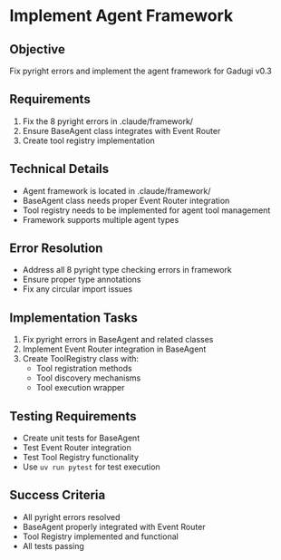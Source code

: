 # Implement Agent Framework

## Objective
Fix pyright errors and implement the agent framework for Gadugi v0.3

## Requirements
1. Fix the 8 pyright errors in .claude/framework/
2. Ensure BaseAgent class integrates with Event Router
3. Create tool registry implementation

## Technical Details
- Agent framework is located in .claude/framework/
- BaseAgent class needs proper Event Router integration
- Tool registry needs to be implemented for agent tool management
- Framework supports multiple agent types

## Error Resolution
- Address all 8 pyright type checking errors in framework
- Ensure proper type annotations
- Fix any circular import issues

## Implementation Tasks
1. Fix pyright errors in BaseAgent and related classes
2. Implement Event Router integration in BaseAgent
3. Create ToolRegistry class with:
   - Tool registration methods
   - Tool discovery mechanisms
   - Tool execution wrapper

## Testing Requirements
- Create unit tests for BaseAgent
- Test Event Router integration
- Test Tool Registry functionality
- Use `uv run pytest` for test execution

## Success Criteria
- All pyright errors resolved
- BaseAgent properly integrated with Event Router
- Tool Registry implemented and functional
- All tests passing